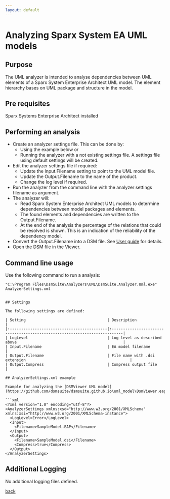 ```yaml
---
layout: default
---
```

  
# Analyzing Sparx System EA UML models

## Purpose

The UML analyzer is intended to analyse dependencies between UML elements of a Sparx System Enterprise Architect UML model.
The element hierarchy bases on UML package and structure in the model.

## Pre requisites
Sparx Systems Enterprise Architect installed

## Performing an analysis

* Create an analyzer settings file. This can be done by: 
    * Using the example below or 
	* Running the analyzer with a not existing settings file. A settings file using default settings will be created.
* Edit the analyzer settings file if required:
    * Update the Input.Filename setting to point to the UML model file.
	* Update the Output.Filename to the name of the product.
	* Change the log level if required.
* Run the analyzer from the command line with the analyzer settings filename as argument.
* The analyzer will:
    * Read Sparx System Enterprise Architect UML models to determine dependencies between model packages and elements.
	* The found elements and dependencies are written to the Output.Filename.
	* At the end of the analysis the percentage of the relations that could be resolved is shown. This is an indication of the reliability of the dependency model.
* Convert the Output.Filename into a DSM file. See [User guide](user_guide) for details.
* Open the DSM file in the Viewer.

## Command line usage

Use the following command to run a analysis:

```
"C:\Program Files\DsmSuite\Analyzers\UML\DsmSuite.Analyzer.Uml.exe" AnalyzerSettings.xml


## Settings

The following settings are defined:

| Setting                                    | Description                                                                | 
|:-------------------------------------------|:---------------------------------------------------------------------------|
| LogLevel                                   | Log level as described above                                               |
| Input.Filename                             | EA model filename                                                          |     
| Output.Filename                            | File name with .dsi extension                                              |  
| Output.Compress                            | Compress output file                                                       |

## AnalyzerSettings.xml example 

Example for analyzing the [DSMViewer UML model](https://github.com/dsmsuite/dsmsuite.github.io\uml_model\DsmViewer.eap).

```xml
<?xml version="1.0" encoding="utf-8"?>
<AnalyzerSettings xmlns:xsd="http://www.w3.org/2001/XMLSchema" xmlns:xsi="http://www.w3.org/2001/XMLSchema-instance">
  <LogLevel>Error</LogLevel>
  <Input>
    <Filename>SampleModel.EAP</Filename>
  </Input>
  <Output>
    <Filename>SampleModel.dsi</Filename>
    <Compress>true</Compress>
  </Output>
</AnalyzerSettings>
```

## Additional Logging

No additional logging files defined.

[back](user_guide)
